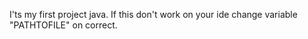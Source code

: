 I'ts my first project java. 
If this don't work on your ide change variable "PATHTOFILE" on correct.
